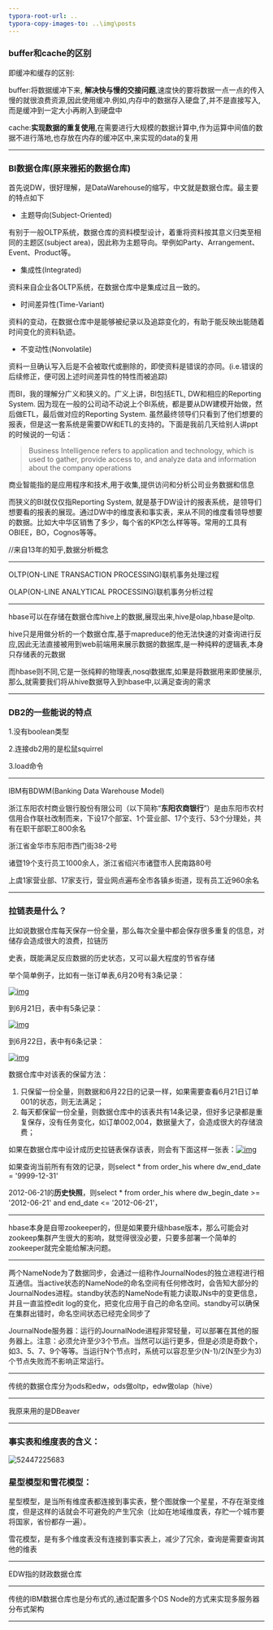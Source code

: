 ```yaml
---
typora-root-url: ..
typora-copy-images-to: ..\img\posts
---
```


### buffer和cache的区别

即缓冲和缓存的区别:

buffer:将数据缓冲下来, **解决快与慢的交接问题**,速度快的要将数据一点一点的传入慢的就很浪费资源,因此使用缓冲.例如,内存中的数据存入硬盘了,并不是直接写入,而是缓冲到一定大小再刷入到硬盘中

cache:**实现数据的重复使用**,在需要进行大规模的数据计算中,作为运算中间值的数据不进行落地,也存放在内存的缓冲区中,来实现的data的复用

----

### BI数据仓库(原来雅拓的数据仓库)

首先说DW，很好理解，是DataWarehouse的缩写，中文就是数据仓库。最主要的特点如下

- 主题导向(Subject-Oriented)

有别于一般OLTP系统，数据仓库的资料模型设计，着重将资料按其意义归类至相同的主题区(subject area)，因此称为主题导向。举例如Party、Arrangement、Event、Product等。

- 集成性(Integrated)

资料来自企业各OLTP系统，在数据仓库中是集成过且一致的。

- 时间差异性(Time-Variant)

资料的变动，在数据仓库中是能够被纪录以及追踪变化的，有助于能反映出能随着时间变化的资料轨迹。

- 不变动性(Nonvolatile)

资料一旦确认写入后是不会被取代或删除的，即使资料是错误的亦同。(i.e.错误的后续修正，便可因上述时间差异性的特性而被追踪)

而BI，我的理解分广义和狭义的。广义上讲，BI包括ETL, DW和相应的Reporting System. 因为现在一般的公司动不动说上个BI系统，都是要从DW建模开始做，然后做ETL，最后做对应的Reporting System. 虽然最终领导们只看到了他们想要的报表，但是这一套系统是需要DW和ETL的支持的。下面是我前几天给别人讲ppt的时候说的一句话：

> Business Intelligence refers to application and technology, which is used to gather, provide access to, and analyze data and information about the company operations

商业智能指的是应用程序和技术,用于收集,提供访问和分析公司业务数据和信息

而狭义的BI就仅仅指Reporting System, 就是基于DW设计的报表系统，是领导们想要看的报表的展现。通过DW中的维度表和事实表，来从不同的维度看领导想要的数据。比如大中华区销售了多少，每个省的KPI怎么样等等。常用的工具有OBIEE，BO，Cognos等等。

//来自13年的知乎,数据分析概念

---

OLTP(ON-LINE TRANSACTION PROCESSING)联机事务处理过程

OLAP(ON-LINE ANALYTICAL PROCESSING)联机事务分析过程

---

hbase可以在存储在数据仓库hive上的数据,展现出来,hive是olap,hbase是oltp.

hive只是用做分析的一个数据仓库,基于mapreduce的他无法快速的对查询进行反应,因此无法直接被用到web前端用来展示数据的数据库,是一种纯粹的逻辑表,本身只存储表的元数据

而hbase则不同,它是一张纯粹的物理表,nosql数据库,如果是将数据用来即使展示,那么,就需要我们将从hive数据导入到hbase中,以满足查询的需求

---

### DB2的一些能说的特点

1.没有boolean类型

2.连接db2用的是松鼠squirrel

3.load命令

---

IBM有BDWM(Banking Data Warehouse Model)

浙江东阳农村商业银行股份有限公司（以下简称“**东阳农商银行**”）是由东阳市农村信用合作联社改制而来，下设17个部室、1个营业部、17个支行、53个分理处，共有在职干部职工800余名

浙江省金华市东阳市西门街38-2号

诸暨19个支行员工1000余人，浙江省绍兴市诸暨市人民南路80号

上虞1家营业部、17家支行，营业网点遍布全市各镇乡街道，现有员工近960余名

---

### 拉链表是什么？

比如说数据仓库每天保存一份全量，那么每次全量中都会保存很多重复的信息，对储存会造成很大的浪费，拉链历

史表，既能满足反应数据的历史状态，又可以最大程度的节省存储

举个简单例子，比如有一张订单表,6月20号有3条记录：

[![img](http://attach.dataguru.cn/attachments/portal/201308/08/133510qxpmmh8qp8prr7lh.png)](http://attach.dataguru.cn/attachments/portal/201308/08/133510qxpmmh8qp8prr7lh.png)

到6月21日，表中有5条记录：

[![img](http://attach.dataguru.cn/attachments/portal/201308/08/1335321gqiay5titqmigna.png)](http://attach.dataguru.cn/attachments/portal/201308/08/1335321gqiay5titqmigna.png)

到6月22日，表中有6条记录：

[![img](http://attach.dataguru.cn/attachments/portal/201308/08/133609tiaag1dba8atwiag.png)](http://attach.dataguru.cn/attachments/portal/201308/08/133609tiaag1dba8atwiag.png)

数据仓库中对该表的保留方法：

1. 只保留一份全量，则数据和6月22日的记录一样，如果需要查看6月21日订单001的状态，则无法满足；
2. 每天都保留一份全量，则数据仓库中的该表共有14条记录，但好多记录都是重复保存，没有任务变化，如订单002,004，数据量大了，会造成很大的存储浪费；

如果在数据仓库中设计成历史拉链表保存该表，则会有下面这样一张表：[![img](http://attach.dataguru.cn/attachments/portal/201308/08/13363028cg41y11ko2k8ko.png)](http://attach.dataguru.cn/attachments/portal/201308/08/13363028cg41y11ko2k8ko.png)

如果查询当前所有有效的记录，则select * from order_his where dw_end_date = '9999-12-31'

2012-06-21的**历史快照**，则select * from order_his where dw_begin_date >= '2012-06-21' and end_date <= '2012-06-21'，

----

hbase本身是自带zookeeper的，但是如果要升级hbase版本，那么可能会对zookeep集群产生很大的影响，就觉得很没必要，只要多部署一个简单的zookeeper就完全能给解决问题。

---

两个NameNode为了数据同步，会通过一组称作JournalNodes的独立进程进行相互通信。当active状态的NameNode的命名空间有任何修改时，会告知大部分的JournalNodes进程。standby状态的NameNode有能力读取JNs中的变更信息，并且一直监控edit log的变化，把变化应用于自己的命名空间。standby可以确保在集群出错时，命名空间状态已经完全同步了

 JournalNode服务器：运行的JournalNode进程非常轻量，可以部署在其他的服务器上。注意：必须允许至少3个节点。当然可以运行更多，但是必须是奇数个，如3、5、7、9个等等。当运行N个节点时，系统可以容忍至少(N-1)/2(N至少为3)个节点失败而不影响正常运行。

---

传统的数据仓库分为ods和edw，ods做oltp，edw做olap（hive）

---

我原来用的是DBeaver

---

### 事实表和维度表的含义：

![52447225683](/img/posts/1524472256831.png)

### 星型模型和雪花模型：

星型模型，是当所有维度表都连接到事实表，整个图就像一个星星，不存在渐变维度，但是这样的话就会不可避免的产生冗余（比如在地域维度表，存贮一个城市要将国家，省份都存一遍）。

雪花模型，是有多个维度表没有连接到事实表上，减少了冗余，查询是需要查询其他的维表

---

EDW指的财政数据仓库

---

传统的IBM数据仓库也是分布式的,通过配置多个DS Node的方式来实现多服务器分布式架构

---

